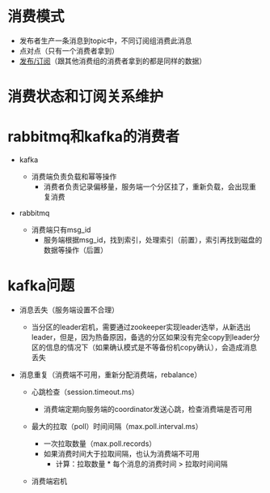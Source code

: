 # 消费模式
  - 发布者生产一条消息到topic中，不同订阅组消费此消息
  - 点对点（只有一个消费者拿到）
  - [发布/订阅](https://cloud.tencent.com/developer/article/1116301)（跟其他消费组的消费者拿到的都是同样的数据）
  
# 消费状态和订阅关系维护

# rabbitmq和kafka的消费者
   - kafka
      - 消费端负责负载和幂等操作
        - 消费者负责记录偏移量，服务端一个分区挂了，重新负载，会出现重复消费
    
   - rabbitmq
      - 消费端只有msg_id
        - 服务端根据msg_id，找到索引，处理索引（前置），索引再找到磁盘的数据等操作（后置）

# kafka问题

- 消息丢失（服务端设置不合理）

  - 当分区的leader宕机，需要通过zookeeper实现leader选举，从新选出leader，但是，因为热备原因，备选的分区如果没有完全copy到leader分区的信息的情况下（如果确认模式是不等备份机copy确认），会造成消息丢失

- 消息重复（消费端不可用，重新分配消费端，rebalance）

  - 心跳检查（session.timeout.ms）
    - 消费端定期向服务端的coordinator发送心跳，检查消费端是否可用

  - 最大的拉取（poll）时间间隔（max.poll.interval.ms）
    - 一次拉取数量（max.poll.records）
    - 如果消费时间大于拉取间隔，也认为消费端不可用
      - 计算：拉取数量 * 每个消息的消费时间 > 拉取时间间隔 

  - 消费端宕机